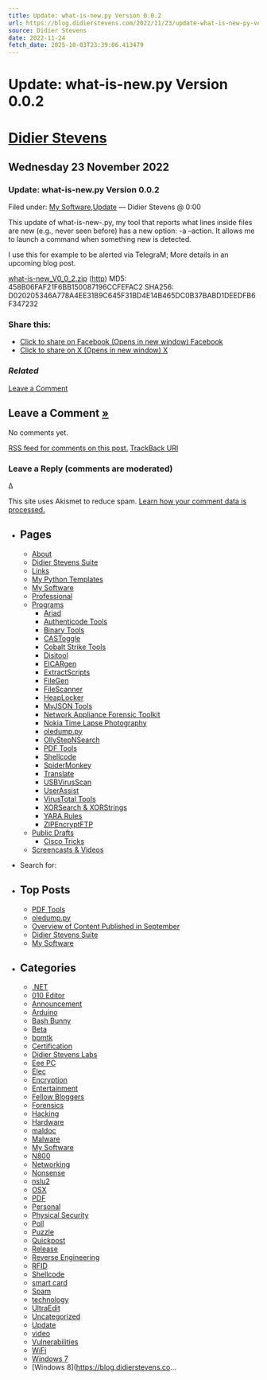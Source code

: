 ```yaml
---
title: Update: what-is-new.py Version 0.0.2
url: https://blog.didierstevens.com/2022/11/23/update-what-is-new-py-version-0-0-2/
source: Didier Stevens
date: 2022-11-24
fetch_date: 2025-10-03T23:39:06.413479
---
```


# Update: what-is-new.py Version 0.0.2

# [Didier Stevens](https://blog.didierstevens.com/)

## Wednesday 23 November 2022

### Update: what-is-new.py Version 0.0.2

Filed under: [My Software](https://blog.didierstevens.com/category/my-software/),[Update](https://blog.didierstevens.com/category/update/) — Didier Stevens @ 0:00

This update of what-is-new-.py, my tool that reports what lines inside files are new (e.g., never seen before) has a new option: -a –action. It allows me to launch a command when something new is detected.

I use this for example to be alerted via TelegraM; More details in an upcoming blog post.

[what-is-new\_V0\_0\_2.zip](https://didierstevens.com/files/software/what-is-new_V0_0_2.zip) ([http](http://didierstevens.com/files/software/what-is-new_V0_0_2.zip))
MD5: 458B06FAF21F6BB150087196CCFEFAC2
SHA256: D020205346A778A4EE31B9C645F31BD4E14B465DC0B37BABD1DEEDFB6F347232

### Share this:

* [Click to share on Facebook (Opens in new window)
  Facebook](https://blog.didierstevens.com/2022/11/23/update-what-is-new-py-version-0-0-2/?share=facebook)
* [Click to share on X (Opens in new window)
  X](https://blog.didierstevens.com/2022/11/23/update-what-is-new-py-version-0-0-2/?share=x)

### *Related*

[Leave a Comment](https://blog.didierstevens.com/2022/11/23/update-what-is-new-py-version-0-0-2/#respond)

## Leave a Comment [»](#postcomment "Leave a comment")

No comments yet.

[RSS feed for comments on this post.](https://blog.didierstevens.com/2022/11/23/update-what-is-new-py-version-0-0-2/feed/) [TrackBack URI](https://blog.didierstevens.com/2022/11/23/update-what-is-new-py-version-0-0-2/trackback/)

### Leave a Reply (comments are moderated)

Δ

This site uses Akismet to reduce spam. [Learn how your comment data is processed.](https://akismet.com/privacy/)

* ## Pages

  + [About](https://blog.didierstevens.com/about/)
  + [Didier Stevens Suite](https://blog.didierstevens.com/didier-stevens-suite/)
  + [Links](https://blog.didierstevens.com/links/)
  + [My Python Templates](https://blog.didierstevens.com/my-python-templates/)
  + [My Software](https://blog.didierstevens.com/my-software/)
  + [Professional](https://blog.didierstevens.com/professional/)
  + [Programs](https://blog.didierstevens.com/programs/)
    - [Ariad](https://blog.didierstevens.com/programs/ariad/)
    - [Authenticode Tools](https://blog.didierstevens.com/programs/authenticode-tools/)
    - [Binary Tools](https://blog.didierstevens.com/programs/binary-tools/)
    - [CASToggle](https://blog.didierstevens.com/programs/castoggle/)
    - [Cobalt Strike Tools](https://blog.didierstevens.com/programs/cobalt-strike-tools/)
    - [Disitool](https://blog.didierstevens.com/programs/disitool/)
    - [EICARgen](https://blog.didierstevens.com/programs/eicargen/)
    - [ExtractScripts](https://blog.didierstevens.com/programs/extractscripts/)
    - [FileGen](https://blog.didierstevens.com/programs/filegen/)
    - [FileScanner](https://blog.didierstevens.com/programs/filescanner/)
    - [HeapLocker](https://blog.didierstevens.com/programs/heaplocker/)
    - [MyJSON Tools](https://blog.didierstevens.com/programs/myjson-tools/)
    - [Network Appliance Forensic Toolkit](https://blog.didierstevens.com/programs/network-appliance-forensic-toolkit/)
    - [Nokia Time Lapse Photography](https://blog.didierstevens.com/programs/nokia-time-lapse-photography/)
    - [oledump.py](https://blog.didierstevens.com/programs/oledump-py/)
    - [OllyStepNSearch](https://blog.didierstevens.com/programs/ollystepnsearch/)
    - [PDF Tools](https://blog.didierstevens.com/programs/pdf-tools/)
    - [Shellcode](https://blog.didierstevens.com/programs/shellcode/)
    - [SpiderMonkey](https://blog.didierstevens.com/programs/spidermonkey/)
    - [Translate](https://blog.didierstevens.com/programs/translate/)
    - [USBVirusScan](https://blog.didierstevens.com/programs/usbvirusscan/)
    - [UserAssist](https://blog.didierstevens.com/programs/userassist/)
    - [VirusTotal Tools](https://blog.didierstevens.com/programs/virustotal-tools/)
    - [XORSearch & XORStrings](https://blog.didierstevens.com/programs/xorsearch/)
    - [YARA Rules](https://blog.didierstevens.com/programs/yara-rules/)
    - [ZIPEncryptFTP](https://blog.didierstevens.com/programs/zipencryptftp/)
  + [Public Drafts](https://blog.didierstevens.com/public-drafts/)
    - [Cisco Tricks](https://blog.didierstevens.com/public-drafts/cisco-tricks/)
  + [Screencasts & Videos](https://blog.didierstevens.com/screencasts-videos/)
* Search for:
* ## Top Posts

  + [PDF Tools](https://blog.didierstevens.com/programs/pdf-tools/)
  + [oledump.py](https://blog.didierstevens.com/programs/oledump-py/)
  + [Overview of Content Published in September](https://blog.didierstevens.com/2025/10/02/overview-of-content-published-in-september-9/)
  + [Didier Stevens Suite](https://blog.didierstevens.com/didier-stevens-suite/)
  + [My Software](https://blog.didierstevens.com/my-software/)
* ## Categories

  + [.NET](https://blog.didierstevens.com/category/net/)
  + [010 Editor](https://blog.didierstevens.com/category/010-editor/)
  + [Announcement](https://blog.didierstevens.com/category/announcement/)
  + [Arduino](https://blog.didierstevens.com/category/arduino/)
  + [Bash Bunny](https://blog.didierstevens.com/category/bash-bunny/)
  + [Beta](https://blog.didierstevens.com/category/beta/)
  + [bpmtk](https://blog.didierstevens.com/category/bpmtk/)
  + [Certification](https://blog.didierstevens.com/category/certification/)
  + [Didier Stevens Labs](https://blog.didierstevens.com/category/didier-stevens-labs/)
  + [Eee PC](https://blog.didierstevens.com/category/eee-pc/)
  + [Elec](https://blog.didierstevens.com/category/elec/)
  + [Encryption](https://blog.didierstevens.com/category/encryption/)
  + [Entertainment](https://blog.didierstevens.com/category/entertainment/)
  + [Fellow Bloggers](https://blog.didierstevens.com/category/fellow-bloggers/)
  + [Forensics](https://blog.didierstevens.com/category/forensics/)
  + [Hacking](https://blog.didierstevens.com/category/hacking/)
  + [Hardware](https://blog.didierstevens.com/category/hardware/)
  + [maldoc](https://blog.didierstevens.com/category/maldoc/)
  + [Malware](https://blog.didierstevens.com/category/malware/)
  + [My Software](https://blog.didierstevens.com/category/my-software/)
  + [N800](https://blog.didierstevens.com/category/n800/)
  + [Networking](https://blog.didierstevens.com/category/networking/)
  + [Nonsense](https://blog.didierstevens.com/category/nonsense/)
  + [nslu2](https://blog.didierstevens.com/category/nslu2/)
  + [OSX](https://blog.didierstevens.com/category/osx/)
  + [PDF](https://blog.didierstevens.com/category/pdf/)
  + [Personal](https://blog.didierstevens.com/category/personal/)
  + [Physical Security](https://blog.didierstevens.com/category/physical-security/)
  + [Poll](https://blog.didierstevens.com/category/poll/)
  + [Puzzle](https://blog.didierstevens.com/category/puzzle/)
  + [Quickpost](https://blog.didierstevens.com/category/quickpost/)
  + [Release](https://blog.didierstevens.com/category/release/)
  + [Reverse Engineering](https://blog.didierstevens.com/category/reverse-engineering/)
  + [RFID](https://blog.didierstevens.com/category/rfid/)
  + [Shellcode](https://blog.didierstevens.com/category/shellcode/)
  + [smart card](https://blog.didierstevens.com/category/smart-card/)
  + [Spam](https://blog.didierstevens.com/category/spam/)
  + [technology](https://blog.didierstevens.com/category/technology/)
  + [UltraEdit](https://blog.didierstevens.com/category/ultraedit/)
  + [Uncategorized](https://blog.didierstevens.com/category/uncategorized/)
  + [Update](https://blog.didierstevens.com/category/update/)
  + [video](https://blog.didierstevens.com/category/video/)
  + [Vulnerabilities](https://blog.didierstevens.com/category/vulnerabilities/)
  + [WiFi](https://blog.didierstevens.com/category/wifi/)
  + [Windows 7](https://blog.didierstevens.com/category/windows-7/)
  + [Windows 8](https://blog.didierstevens.co...